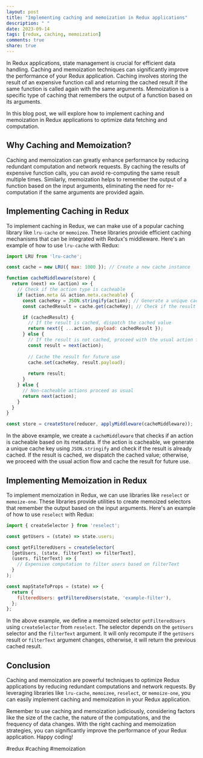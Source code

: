```yaml
---
layout: post
title: "Implementing caching and memoization in Redux applications"
description: " "
date: 2023-09-14
tags: [redux, caching, memoization]
comments: true
share: true
---
```


In Redux applications, state management is crucial for efficient data handling. Caching and memoization techniques can significantly improve the performance of your Redux application. Caching involves storing the result of an expensive function call and returning the cached result if the same function is called again with the same arguments. Memoization is a specific type of caching that remembers the output of a function based on its arguments.

In this blog post, we will explore how to implement caching and memoization in Redux applications to optimize data fetching and computation.

## Why Caching and Memoization?

Caching and memoization can greatly enhance performance by reducing redundant computation and network requests. By caching the results of expensive function calls, you can avoid re-computing the same result multiple times. Similarly, memoization helps to remember the output of a function based on the input arguments, eliminating the need for re-computation if the same arguments are provided again.

## Implementing Caching in Redux

To implement caching in Redux, we can make use of a popular caching library like `lru-cache` or `memoizee`. These libraries provide efficient caching mechanisms that can be integrated with Redux's middleware. Here's an example of how to use `lru-cache` with Redux:

```javascript
import LRU from 'lru-cache';

const cache = new LRU({ max: 1000 }); // Create a new cache instance

function cacheMiddleware(store) {
  return (next) => (action) => {
    // Check if the action type is cacheable
    if (action.meta && action.meta.cacheable) {
      const cacheKey = JSON.stringify(action); // Generate a unique cache key
      const cachedResult = cache.get(cacheKey); // Check if the result is already cached

      if (cachedResult) {
        // If the result is cached, dispatch the cached value
        return next({ ...action, payload: cachedResult });
      } else {
        // If the result is not cached, proceed with the usual action flow
        const result = next(action);
  
        // Cache the result for future use
        cache.set(cacheKey, result.payload);
  
        return result;
      }
    } else {
      // Non-cacheable actions proceed as usual
      return next(action);
    }
  }
}

const store = createStore(reducer, applyMiddleware(cacheMiddleware));
```

In the above example, we create a `cacheMiddleware` that checks if an action is cacheable based on its metadata. If the action is cacheable, we generate a unique cache key using `JSON.stringify` and check if the result is already cached. If the result is cached, we dispatch the cached value; otherwise, we proceed with the usual action flow and cache the result for future use.

## Implementing Memoization in Redux

To implement memoization in Redux, we can use libraries like `reselect` or `memoize-one`. These libraries provide utilities to create memoized selectors that remember the output based on the input arguments. Here's an example of how to use `reselect` with Redux:

```javascript
import { createSelector } from 'reselect';

const getUsers = (state) => state.users;

const getFilteredUsers = createSelector(
  [getUsers, (state, filterText) => filterText],
  (users, filterText) => {
    // Expensive computation to filter users based on filterText
  }
);

const mapStateToProps = (state) => {
  return {
    filteredUsers: getFilteredUsers(state, 'example-filter'),
  };
};
```

In the above example, we define a memoized selector `getFilteredUsers` using `createSelector` from `reselect`. The selector depends on the `getUsers` selector and the `filterText` argument. It will only recompute if the `getUsers` result or `filterText` argument changes, otherwise, it will return the previous cached result.

## Conclusion

Caching and memoization are powerful techniques to optimize Redux applications by reducing redundant computations and network requests. By leveraging libraries like `lru-cache`, `memoizee`, `reselect`, or `memoize-one`, you can easily implement caching and memoization in your Redux application.

Remember to use caching and memoization judiciously, considering factors like the size of the cache, the nature of the computations, and the frequency of data changes. With the right caching and memoization strategies, you can significantly improve the performance of your Redux application. Happy coding!

#redux #caching #memoization